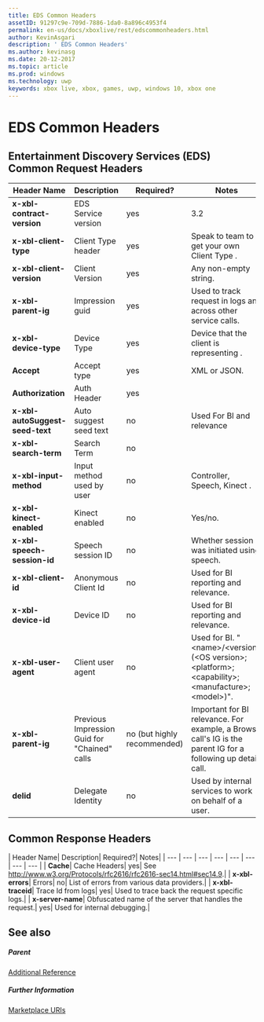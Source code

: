 ```yaml
---
title: EDS Common Headers
assetID: 91297c9e-709d-7886-1da0-8a896c4953f4
permalink: en-us/docs/xboxlive/rest/edscommonheaders.html
author: KevinAsgari
description: ' EDS Common Headers'
ms.author: kevinasg
ms.date: 20-12-2017
ms.topic: article
ms.prod: windows
ms.technology: uwp
keywords: xbox live, xbox, games, uwp, windows 10, xbox one
---
```



# EDS Common Headers

<a id="ID4EO"></a>



## Entertainment Discovery Services (EDS) Common Request Headers

| Header Name| Description| Required?| Notes|
| --- | --- | --- | --- |
| <b>x-xbl-contract-version</b>| EDS Service version| yes| 3.2|
| <b>x-xbl-client-type</b>| Client Type header| yes| Speak to team to get your own Client Type .|
| <b>x-xbl-client-version</b>| Client Version| yes| Any non-empty string.|
| <b>x-xbl-parent-ig</b>| Impression guid| yes| Used to track request in logs and across other service calls.|
| <b>x-xbl-device-type</b>| Device Type| yes| Device that the client is representing .|
| <b>Accept</b>| Accept type| yes| XML or JSON.|
| <b>Authorization</b>| Auth Header| yes|  |
| <b>x-xbl-autoSuggest-seed-text</b>| Auto suggest seed text| no| Used For BI and relevance|
| <b>x-xbl-search-term</b>| Search Term| no|  |
| <b>x-xbl-input-method</b>| Input method used by user| no| Controller, Speech, Kinect .|
| <b>x-xbl-kinect-enabled</b>| Kinect enabled| no| Yes/no.|
| <b>x-xbl-speech-session-id</b>| Speech session ID| no| Whether session was initiated using speech.|
| <b>x-xbl-client-id</b>| Anonymous Client Id| no| Used for BI reporting and relevance.|
| <b>x-xbl-device-id</b>| Device ID| no| Used for BI reporting and relevance.|
| <b>x-xbl-user-agent</b>| Client user agent| no| Used for BI. "&lt;name>/&lt;version> (&lt;OS version>; &lt;platform>; &lt;capability>; &lt;manufacture>; &lt;model>)".|
| <b>x-xbl-parent-ig</b>| Previous Impression Guid for "Chained" calls| no (but highly recommended)| Important for BI relevance. For example, a Browse call's IG is the parent IG for a following up detail call.|
| <b>delid</b>| Delegate Identity| no| Used by internal services to work on behalf of a user.|

## Common Response Headers

| Header Name| Description| Required?| Notes|
| --- | --- | --- | --- | --- | --- | --- | --- |
| <b>Cache</b>| Cache Headers| yes| See <a href="http://www.w3.org/Protocols/rfc2616/rfc2616-sec14.html#sec14.9">http://www.w3.org/Protocols/rfc2616/rfc2616-sec14.html#sec14.9</a>.|
| <b>x-xbl-errors</b>| Errors| no| List of errors from various data providers.|
| <b>x-xbl-traceid</b>| Trace Id from logs| yes| Used to trace back the request specific logs.|
| <b>x-server-name</b>| Obfuscated name of the server that handles the request.| yes| Used for internal debugging.|

<a id="ID4EECAC"></a>


## See also

<a id="ID4EGCAC"></a>


##### Parent  

[Additional Reference](atoc-xboxlivews-reference-additional.md)


<a id="ID4ESCAC"></a>


##### Further Information

[Marketplace URIs](../uri/marketplace/atoc-reference-marketplace.md)
